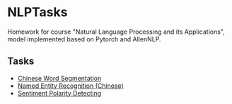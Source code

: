 # NLPTasks
Homework for course "Natural Language Processing and its Applications", model implemented based on Pytorch and AllenNLP.

## Tasks
- [Chinese Word Segmentation](./chinese_word_segmentation/README.md)
- [Named Entity Recognition (Chinese)](./named_entity_recognition/README.md)
- [Sentiment Polarity Detecting](./sentiment_polarity_detecting/README.md)
